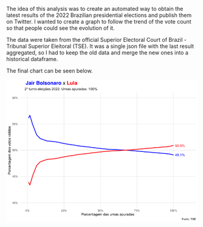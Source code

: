 The idea of this analysis was to create an automated way to obtain the latest results of the 2022 Brazilian presidential elections and publish them on Twitter. I wanted to create a graph to follow the trend of the vote count so that people could see the evolution of it.

The data were taken from the official Superior Electoral Court of Brazil - Tribunal Superior Eleitoral (TSE). It was a single json file with the last result aggregated, so I had to keep the old data and merge the new ones into a historical dataframe.

The final chart can be seen below.

![Alt text](resultado_final.png?raw=true)
